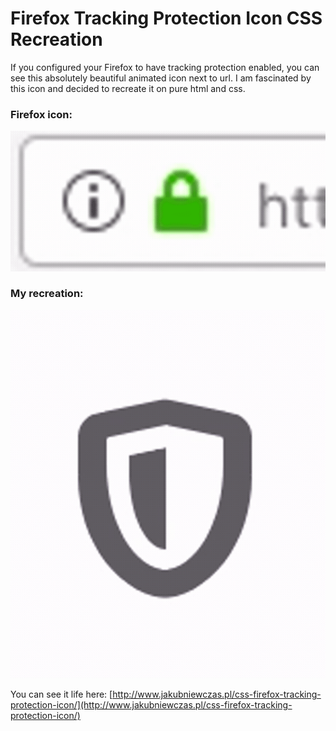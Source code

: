 Firefox Tracking Protection Icon CSS Recreation
=============

If you configured your Firefox to have tracking protection enabled, you can see this absolutely beautiful animated icon next to url. I am fascinated by this icon and decided to recreate it on pure html and css.

### Firefox icon:
![Original Firefox Icon](https://raw.githubusercontent.com/kubenstein/css-firefox-tracking-protection-icon/master/images/ff-icon.gif)

### My recreation:
![Mine CSS Recreation](https://raw.githubusercontent.com/kubenstein/css-firefox-tracking-protection-icon/master/images/demo.gif)

You can see it life here: [http://www.jakubniewczas.pl/css-firefox-tracking-protection-icon/](http://www.jakubniewczas.pl/css-firefox-tracking-protection-icon/)